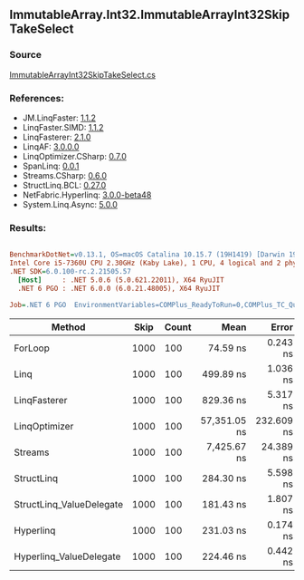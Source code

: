 ﻿## ImmutableArray.Int32.ImmutableArrayInt32SkipTakeSelect

### Source
[ImmutableArrayInt32SkipTakeSelect.cs](../LinqBenchmarks/ImmutableArray/Int32/ImmutableArrayInt32SkipTakeSelect.cs)

### References:
- JM.LinqFaster: [1.1.2](https://www.nuget.org/packages/JM.LinqFaster/1.1.2)
- LinqFaster.SIMD: [1.1.2](https://www.nuget.org/packages/LinqFaster.SIMD/1.0.3)
- LinqFasterer: [2.1.0](https://www.nuget.org/packages/LinqFasterer/2.1.0)
- LinqAF: [3.0.0.0](https://www.nuget.org/packages/LinqAF/3.0.0.0)
- LinqOptimizer.CSharp: [0.7.0](https://www.nuget.org/packages/LinqOptimizer.CSharp/0.7.0)
- SpanLinq: [0.0.1](https://www.nuget.org/packages/SpanLinq/0.0.1)
- Streams.CSharp: [0.6.0](https://www.nuget.org/packages/Streams.CSharp/0.6.0)
- StructLinq.BCL: [0.27.0](https://www.nuget.org/packages/StructLinq/0.27.0)
- NetFabric.Hyperlinq: [3.0.0-beta48](https://www.nuget.org/packages/NetFabric.Hyperlinq/3.0.0-beta48)
- System.Linq.Async: [5.0.0](https://www.nuget.org/packages/System.Linq.Async/5.0.0)

### Results:
``` ini

BenchmarkDotNet=v0.13.1, OS=macOS Catalina 10.15.7 (19H1419) [Darwin 19.6.0]
Intel Core i5-7360U CPU 2.30GHz (Kaby Lake), 1 CPU, 4 logical and 2 physical cores
.NET SDK=6.0.100-rc.2.21505.57
  [Host]     : .NET 5.0.6 (5.0.621.22011), X64 RyuJIT
  .NET 6 PGO : .NET 6.0.0 (6.0.21.48005), X64 RyuJIT

Job=.NET 6 PGO  EnvironmentVariables=COMPlus_ReadyToRun=0,COMPlus_TC_QuickJitForLoops=1,COMPlus_TieredPGO=1  Runtime=.NET 6.0  

```
|                   Method | Skip | Count |         Mean |      Error |     StdDev |          Ratio | RatioSD |   Gen 0 | Allocated |
|------------------------- |----- |------ |-------------:|-----------:|-----------:|---------------:|--------:|--------:|----------:|
|                  ForLoop | 1000 |   100 |     74.59 ns |   0.243 ns |   0.228 ns |       baseline |         |       - |         - |
|                     Linq | 1000 |   100 |    499.89 ns |   1.036 ns |   0.865 ns |   6.70x slower |   0.02x |  0.0839 |     176 B |
|             LinqFasterer | 1000 |   100 |    829.36 ns |   5.317 ns |   4.973 ns |  11.12x slower |   0.08x |  2.5444 |   5,328 B |
|            LinqOptimizer | 1000 |   100 | 57,351.05 ns | 232.609 ns | 217.583 ns | 768.87x slower |   3.25x | 15.6250 |  32,723 B |
|                  Streams | 1000 |   100 |  7,425.67 ns |  24.389 ns |  22.814 ns |  99.55x slower |   0.48x |  0.4425 |     936 B |
|               StructLinq | 1000 |   100 |    284.30 ns |   5.598 ns |   6.222 ns |   3.81x slower |   0.08x |  0.0458 |      96 B |
| StructLinq_ValueDelegate | 1000 |   100 |    181.43 ns |   1.807 ns |   1.690 ns |   2.43x slower |   0.03x |       - |         - |
|                Hyperlinq | 1000 |   100 |    231.03 ns |   0.174 ns |   0.136 ns |   3.10x slower |   0.01x |       - |         - |
|  Hyperlinq_ValueDelegate | 1000 |   100 |    224.46 ns |   0.442 ns |   0.414 ns |   3.01x slower |   0.01x |       - |         - |

